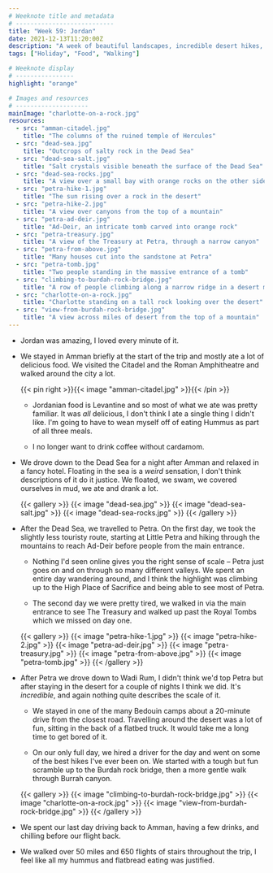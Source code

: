 ```yaml
---
# Weeknote title and metadata
# ---------------------------
title: "Week 59: Jordan"
date: 2021-12-13T11:20:00Z
description: "A week of beautiful landscapes, incredible desert hikes, gorging myself on Jordanian food, floating in the Dead Sea, and exploring ancient cities."
tags: ["Holiday", "Food", "Walking"]

# Weeknote display
# ----------------
highlight: "orange"

# Images and resources
# --------------------
mainImage: "charlotte-on-a-rock.jpg"
resources:
  - src: "amman-citadel.jpg"
    title: "The columns of the ruined temple of Hercules"
  - src: "dead-sea.jpg"
    title: "Outcrops of salty rock in the Dead Sea"
  - src: "dead-sea-salt.jpg"
    title: "Salt crystals visible beneath the surface of the Dead Sea"
  - src: "dead-sea-rocks.jpg"
    title: "A view over a small bay with orange rocks on the other side"
  - src: "petra-hike-1.jpg"
    title: "The sun rising over a rock in the desert"
  - src: "petra-hike-2.jpg"
    title: "A view over canyons from the top of a mountain"
  - src: "petra-ad-deir.jpg"
    title: "Ad-Deir, an intricate tomb carved into orange rock"
  - src: "petra-treasury.jpg"
    title: "A view of the Treasury at Petra, through a narrow canyon"
  - src: "petra-from-above.jpg"
    title: "Many houses cut into the sandstone at Petra"
  - src: "petra-tomb.jpg"
    title: "Two people standing in the massive entrance of a tomb"
  - src: "climbing-to-burdah-rock-bridge.jpg"
    title: "A row of people climbing along a narrow ridge in a desert mountain"
  - src: "charlotte-on-a-rock.jpg"
    title: "Charlotte standing on a tall rock looking over the desert"
  - src: "view-from-burdah-rock-bridge.jpg"
    title: "A view across miles of desert from the top of a mountain"
---
```


  * Jordan was amazing, I loved every minute of it.

  * We stayed in Amman briefly at the start of the trip and mostly ate a lot of delicious food. We visited the Citadel and the Roman Amphitheatre and walked around the city a lot.
  
    {{< pin right >}}{{< image "amman-citadel.jpg" >}}{{< /pin >}}

    * Jordanian food is Levantine and so most of what we ate was pretty familiar. It was _all_ delicious, I don't think I ate a single thing I didn't like. I'm going to have to wean myself off of eating Hummus as part of all three meals.

    * I no longer want to drink coffee without cardamom.

  * We drove down to the Dead Sea for a night after Amman and relaxed in a fancy hotel. Floating in the sea is a _weird_ sensation, I don't think descriptions of it do it justice. We floated, we swam, we covered ourselves in mud, we ate and drank a lot.

    {{< gallery >}}
      {{< image "dead-sea.jpg" >}}
      {{< image "dead-sea-salt.jpg" >}}
      {{< image "dead-sea-rocks.jpg" >}}
    {{< /gallery >}}

  * After the Dead Sea, we travelled to Petra. On the first day, we took the slightly less touristy route, starting at Little Petra and hiking through the mountains to reach Ad-Deir before people from the main entrance.

    * Nothing I'd seen online gives you the right sense of scale – Petra just goes on and on through so many different valleys. We spent an entire day wandering around, and I think the highlight was climbing up to the High Place of Sacrifice and being able to see most of Petra.

    * The second day we were pretty tired, we walked in via the main entrance to see The Treasury and walked up past the Royal Tombs which we missed on day one.

    {{< gallery >}}
      {{< image "petra-hike-1.jpg" >}}
      {{< image "petra-hike-2.jpg" >}}
      {{< image "petra-ad-deir.jpg" >}}
      {{< image "petra-treasury.jpg" >}}
      {{< image "petra-from-above.jpg" >}}
      {{< image "petra-tomb.jpg" >}}
    {{< /gallery >}}

  * After Petra we drove down to Wadi Rum, I didn't think we'd top Petra but after staying in the desert for a couple of nights I think we did. It's _incredible_, and again nothing quite describes the scale of it.

    * We stayed in one of the many Bedouin camps about a 20-minute drive from the closest road. Travelling around the desert was a lot of fun, sitting in the back of a flatbed truck. It would take me a long time to get bored of it.

    * On our only full day, we hired a driver for the day and went on some of the best hikes I've ever been on. We started with a tough but fun scramble up to the Burdah rock bridge, then a more gentle walk through Burrah canyon.
  
    {{< gallery >}}
      {{< image "climbing-to-burdah-rock-bridge.jpg" >}}
      {{< image "charlotte-on-a-rock.jpg" >}}
      {{< image "view-from-burdah-rock-bridge.jpg" >}}
    {{< /gallery >}}

  * We spent our last day driving back to Amman, having a few drinks, and chilling before our flight back.

  * We walked over 50 miles and 650 flights of stairs throughout the trip, I feel like all my hummus and flatbread eating was justified.
